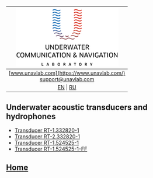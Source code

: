 | ![logo](/documentation/sm_logo.png) |
| :---: |
| [www.unavlab.com](https://www.unavlab.com/) <br/> [support@unavlab.com](mailto:support@unavlab.com) |
| [EN](underwater_acoustic_antennas_en.md) \| [RU](underwater_acoustic_antennas_ru.md) |

## Underwater acoustic transducers and hydrophones
* [Transducer RT-1.332820-1](/documentation/EN/Transducers/RT_1_332820_1_Specification_en.md)
* [Transducer RT-2.332820-1](/documentation/EN/Transducers/RT_2_332820_1_specification_en.md)
* [Transducer RT-1.524525-1](/documentation/EN/Transducers/RT-1.524525-1_specification_en.md)
* [Transducer RT-1.524525-1-FF](/documentation/EN/Transducers/RT_1_524525_1_FF_Specification_en.md)

## [Home](README.md)
